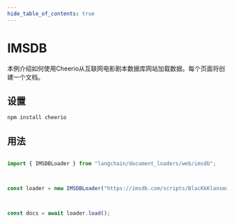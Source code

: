 ```yaml
---
hide_table_of_contents: true
---
```


# IMSDB

本例介绍如何使用Cheerio从互联网电影剧本数据库网站加载数据。每个页面将创建一个文档。

## 设置

```bash 将npm转换为yarn
npm install cheerio

```


## 用法

```typescript

import { IMSDBLoader } from "langchain/document_loaders/web/imsdb";



const loader = new IMSDBLoader("https://imsdb.com/scripts/BlacKkKlansman.html");



const docs = await loader.load();

```

